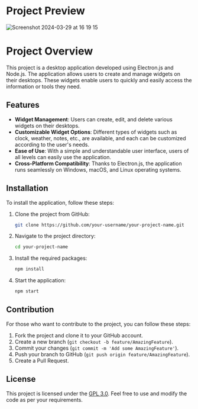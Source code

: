 # Project Preview

![Screenshot 2024-03-29 at 16 19 15](https://github.com/MuhsinCanY/electron-widgets/assets/96295315/a4f254b8-3473-4db7-bae6-cc978a951798)

# Project Overview

This project is a desktop application developed using Electron.js and Node.js. The application allows users to create and manage widgets on their desktops. These widgets enable users to quickly and easily access the information or tools they need.

## Features

- **Widget Management**: Users can create, edit, and delete various widgets on their desktops.
- **Customizable Widget Options**: Different types of widgets such as clock, weather, notes, etc., are available, and each can be customized according to the user's needs.
- **Ease of Use**: With a simple and understandable user interface, users of all levels can easily use the application.
- **Cross-Platform Compatibility**: Thanks to Electron.js, the application runs seamlessly on Windows, macOS, and Linux operating systems.

## Installation

To install the application, follow these steps:

1. Clone the project from GitHub:

   ```bash
   git clone https://github.com/your-username/your-project-name.git
   ```

2. Navigate to the project directory:

   ```bash
   cd your-project-name
   ```

3. Install the required packages:

   ```bash
   npm install
   ```

4. Start the application:

   ```bash
   npm start
   ```

## Contribution

For those who want to contribute to the project, you can follow these steps:

1. Fork the project and clone it to your GitHub account.
2. Create a new branch (`git checkout -b feature/AmazingFeature`).
3. Commit your changes (`git commit -m 'Add some AmazingFeature'`).
4. Push your branch to GitHub (`git push origin feature/AmazingFeature`).
5. Create a Pull Request.

## License

This project is licensed under the [GPL 3.0](LICENSE). Feel free to use and modify the code as per your requirements.

